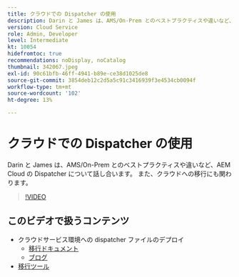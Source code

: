```yaml
---
title: クラウドでの Dispatcher の使用
description: Darin と James は、AMS/On-Prem とのベストプラクティスや違いなど、AEM Cloud の Dispatcher について話し合います。 また、クラウドへの移行にも関わります。
version: Cloud Service
role: Admin, Developer
level: Intermediate
kt: 10054
hidefromtoc: true
recommendations: noDisplay, noCatalog
thumbnail: 342067.jpeg
exl-id: 90c61bfb-46ff-4941-b89e-ce38d1025de8
source-git-commit: 3854deb12c2d5a5c91c3416939f3e4534cb0094f
workflow-type: tm+mt
source-wordcount: '102'
ht-degree: 13%

---
```



# クラウドでの Dispatcher の使用

Darin と James は、AMS/On-Prem とのベストプラクティスや違いなど、AEM Cloud の Dispatcher について話し合います。 また、クラウドへの移行にも関わります。

>[!VIDEO](https://video.tv.adobe.com/v/342067/)

## このビデオで扱うコンテンツ

+ クラウドサービス環境への dispatcher ファイルのデプロイ
   + [移行ドキュメント](https://experienceleague.adobe.com/docs/experience-manager-cloud-manager/using/getting-started/dispatcher-configurations.html?lang=ja)
   + [ブログ](https://medium.com/adobetech/migrating-a-dispatcher-configuration-from-managed-services-to-aem-as-a-cloud-service-fa8a80d242ee)
+ [移行ツール](https://github.com/adobe/aio-cli-plugin-aem-cloud-service-migration)
